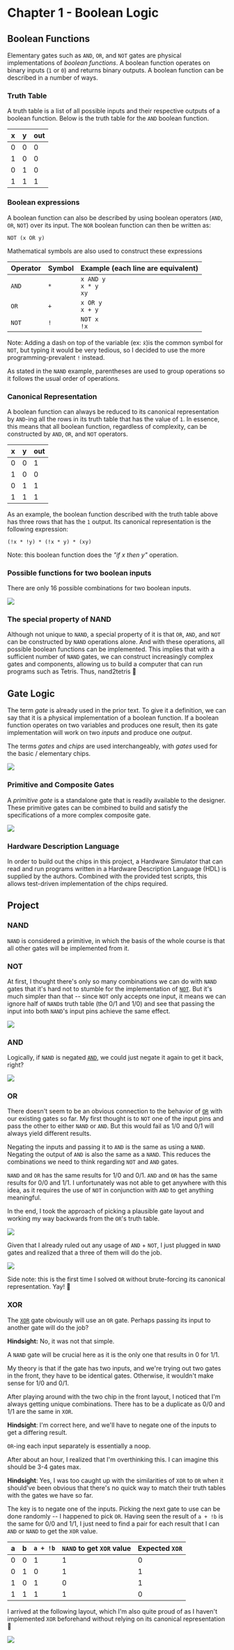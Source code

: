 # Chapter 1 - Boolean Logic

## Boolean Functions
Elementary gates such as `AND`, `OR`, and `NOT` gates are physical implementations of _boolean functions_. A boolean
function operates on binary inputs (`1` or `0`) and returns binary outputs. A boolean function can be described in a
number of ways.

### Truth Table

A truth table is a list of all possible inputs and their respective outputs of a boolean function. Below is the truth
table for the `AND` boolean function.

| x | y | out |
|---|---|-----|
| 0 | 0 | 0   |
| 1 | 0 | 0   |
| 0 | 1 | 0   |
| 1 | 1 | 1   |

### Boolean expressions

A boolean function can also be described by using boolean operators (`AND`, `OR`, `NOT`) over its input. The `NOR`
boolean function can then be written as:

```
NOT (x OR y)
```

Mathematical symbols are also used to construct these expressions

| Operator | Symbol | Example (each line are equivalent) |
|----------|--------|------------------------------------|
| `AND`    | `*`    | `x AND y`<br/> `x * y`<br/> `xy`   | 
| `OR`     | `+`    | `x OR y` <br/> `x + y`             |
| `NOT`    | `!`    | `NOT x` <br/> `!x`                 |

Note: Adding a dash on top of the variable (ex: `x̄`)is the common symbol for `NOT`, but typing it would be very
tedious, so I decided to use the more programming-prevalent `!`  instead.

As stated in the `NAND` example, parentheses are used to group operations so it follows the usual order of operations.

### Canonical Representation

A boolean function can always be reduced to its canonical representation by `AND`-ing all the rows in its truth table
that has the value of `1`. In essence, this means that all boolean function, regardless of complexity, can be
constructed by `AND`, `OR`, and `NOT` operators.

| x | y | out |
|---|---|-----|
| 0 | 0 | 1   |
| 1 | 0 | 0   |
| 0 | 1 | 1   |
| 1 | 1 | 1   |

As an example, the boolean function described with the truth table above has three rows that has the `1` output. Its
canonical representation is the following expression:

```
(!x * !y) * (!x * y) * (xy)
```

Note: this boolean function does the _"if x then y"_ operation.

### Possible functions for two boolean inputs

There are only 16 possible combinations for two boolean inputs.

![](./img/functions.png)

### The special property of NAND

Although not unique to `NAND`, a special property of it is that `OR`, `AND`, and `NOT` can be constructed by `NAND` operations alone. And with these operations, all possible boolean functions can be implemented. This implies that with a sufficient number of `NAND` gates, we can construct increasingly complex gates and components, allowing us to build a computer that can run programs such as Tetris. Thus, nand2tetris 🙂

## Gate Logic

The term _gate_ is already used in the prior text. To give it a definition, we can say that it is a physical implementation of a boolean function. If a boolean function operates on two variables and produces one result, then its gate implementation will work on two _inputs_ and produce one _output_.

The terms _gates_ and _chips_ are used interchangeably, with _gates_ used for the basic / elementary chips.

![](./img/elementary-gates.png)

### Primitive and Composite Gates

A _primitive gate_ is a standalone gate that is readily available to the designer. These primitive gates can be combined to build and satisfy the specifications of a more complex composite gate.

![](./img/primitive-composite-gates.png)

### Hardware Description Language

In order to build out the chips in this project, a Hardware Simulator that can read and run programs written in a Hardware Description Language (HDL) is supplied by the authors. Combined with the provided test scripts, this allows test-driven implementation of the chips required.


## Project

### NAND

`NAND` is considered a primitive, in which the basis of the whole course is that all other gates will be implemented from it.

### NOT

At first, I thought there's only so many combinations we can do with `NAND` gates that it's hard not to stumble for the implementation of [`NOT`](./Not.hdl). But it's much simpler than that -- since `NOT` only accepts one input, it means we can ignore half of `NAND`s truth table (the 0/1 and 1/0) and see that passing the input into both `NAND`'s input pins achieve the same effect.

![](./img/not.png)

### AND

Logically, if `NAND` is negated [`AND`](./And.hdl), we could just negate it again to get it back, right?

![](./img/and.png)

### OR

There doesn't seem to be an obvious connection to the behavior of [`OR`](./Or.hdl) with our existing gates so far. My first thought is to `NOT` one of the input pins and pass the other to either `NAND` or `AND`. But this would fail as 1/0 and 0/1 will always yield different results.

Negating the inputs and passing it to `AND` is the same as using a `NAND`. Negating the output of `AND` is also the same as a `NAND`. This reduces the combinations we need to think regarding `NOT` and `AND` gates.

`NAND` and `OR` has the same results for 1/0 and 0/1. `AND` and `OR` has the same results for 0/0 and 1/1. I unfortunately was not able to get anywhere with this idea, as it requires the use of `NOT` in conjunction with `AND` to get anything meaningful.

In the end, I took the approach of picking a plausible gate layout and working my way backwards from the `OR`'s truth table.

![](./img/or-layout.png)

Given that I already ruled out any usage of `AND` + `NOT`, I just plugged in `NAND` gates and realized that a three of them will do the job.

![](./img/or.png)

Side note: this is the first time I solved `OR` without brute-forcing its canonical representation. Yay! 🥳

### XOR

The [`XOR`](./Xor.hdl) gate obviously will use an `OR` gate. Perhaps passing its input to another gate will do the job?

**Hindsight:** No, it was not that simple.

A `NAND` gate will be crucial here as it is the only one that results in 0 for 1/1.

My theory is that if the gate has two inputs, and we're trying out two gates in the front, they have to be identical
gates. Otherwise, it wouldn't make sense for 1/0 and 0/1.

After playing around with the two chip in the front layout, I noticed that I'm always getting unique combinations. There
has to be a duplicate as 0/0 and 1/1 are the same in `XOR`.

**Hindsight**: I'm correct here, and we'll have to negate one of the inputs to get a differing result.

`OR`-ing each input separately is essentially a noop.

After about an hour, I realized that I'm overthinking this. I can imagine this should be 3-4 gates max.

**Hindsight**: Yes, I was too caught up with the similarities of `XOR` to `OR` when it should've been obvious that
there's no quick way to match their truth tables with the gates we have so far.

The key is to negate one of the inputs. Picking the next gate to use can be done randomly -- I happened to pick `OR`.
Having seen the result of `a + !b` is the same for 0/0 and 1/1, I just need to find a pair for each result that I can
`AND` or `NAND` to get the `XOR` value.

| a | b | `a + !b` | `NAND` to get `XOR` value | Expected `XOR` |
|---|---|----------|---------------------------|----------------| 
| 0 | 0 | 1        | 1                         | 0              |
| 0 | 1 | 0        | 1                         | 1              | 
| 1 | 0 | 1        | 0                         | 1              | 
| 1 | 1 | 1        | 1                         | 0              |

I arrived at the following layout, which I'm also quite proud of as I haven't implemented `XOR` beforehand without
relying on its canonical representation 🥳

![](./img/xor.png)
